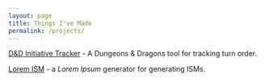 ```yaml
---
layout: page
title: Things I've Made
permalink: /projects/
---
```


[D&D Initiative Tracker](http://bobwise.github.io/initiative-tracker) - A Dungeons & Dragons tool for tracking turn order.

[Lorem ISM](http://bobwise.github.io/lorem-ism) - a *Lorem Ipsum* generator for generating ISMs.